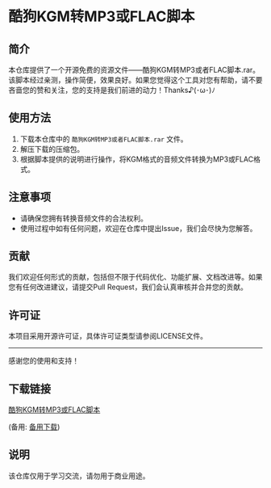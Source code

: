 # 酷狗KGM转MP3或FLAC脚本

## 简介
本仓库提供了一个开源免费的资源文件——酷狗KGM转MP3或者FLAC脚本.rar。该脚本经过亲测，操作简便，效果良好。如果您觉得这个工具对您有帮助，请不要吝啬您的赞和关注，您的支持是我们前进的动力！Thanks♪(･ω･)ﾉ

## 使用方法
1. 下载本仓库中的 `酷狗KGM转MP3或者FLAC脚本.rar` 文件。
2. 解压下载的压缩包。
3. 根据脚本提供的说明进行操作，将KGM格式的音频文件转换为MP3或FLAC格式。

## 注意事项
- 请确保您拥有转换音频文件的合法权利。
- 使用过程中如有任何问题，欢迎在仓库中提出Issue，我们会尽快为您解答。

## 贡献
我们欢迎任何形式的贡献，包括但不限于代码优化、功能扩展、文档改进等。如果您有任何改进建议，请提交Pull Request，我们会认真审核并合并您的贡献。

## 许可证
本项目采用开源许可证，具体许可证类型请参阅LICENSE文件。

---

感谢您的使用和支持！

## 下载链接
[酷狗KGM转MP3或FLAC脚本](https://pan.quark.cn/s/a92fa47e17d1) 

(备用: [备用下载](https://pan.baidu.com/s/1iwa9uFaBGc_GcBMUUjArPw?pwd=1234))

## 说明

该仓库仅用于学习交流，请勿用于商业用途。
